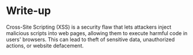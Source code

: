 # Write-up
Cross-Site Scripting (XSS) is a security flaw that lets attackers inject malicious scripts into web pages, allowing them to execute harmful code in users' browsers. This can lead to theft of sensitive data, unauthorized actions, or website defacement.

